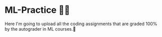 # ML-Practice 🏋️‍♂️

Here I'm going to upload all the coding assignments that are graded 100% by the autograder in ML courses.🚀
